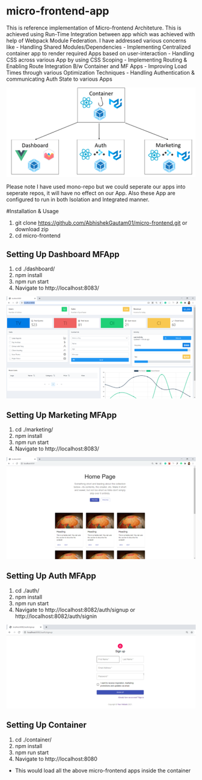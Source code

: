 # micro-frontend-app

This is reference implementation of Micro-frontend Architeture. This is achieved using Run-Time Integration between app which was achieved with help of Webpack Module Federation. I have addressed various concerns like 
	- Handling Shared Modules/Dependencies 
	- Implementing Centralized container app to render required Apps based on user-interaction 
	- Handling CSS across various App by using CSS Scoping 
	- Implementing Routing & Enabling Route Integration B/w Container and MF Apps 
	- Improving Load Times through various Optimization Techniques 
	- Handling Authentication & communicating Auth State to various Apps

![Overview](https://github.com/AbhishekGautam01/micro-frontend/blob/develop/.idea/1.PNG?raw=true)

Please note I have used mono-repo but we could seperate our apps into seperate repos, it will have no effect on our App.
Also these App are configured to run in both Isolation and Integrated manner.

#Installation & Usage
1. git clone https://github.com/AbhishekGautam01/micro-frontend.git or download zip
2. cd micro-frontend

## Setting Up Dashboard MFApp
1. cd ./dashboard/
2. npm install 
3. npm run start 
4. Navigate to http://localhost:8083/ 

![Dashboard-ss](https://github.com/AbhishekGautam01/micro-frontend/blob/develop/.idea/Dashboard.PNG?raw=true)

## Setting Up Marketing MFApp
1. cd ./marketing/
2. npm install 
3. npm run start 
4. Navigate to http://localhost:8083/ 

![Marketing-ss](https://github.com/AbhishekGautam01/micro-frontend/blob/develop/.idea/Marketing.PNG?raw=true)

## Setting Up Auth MFApp
1. cd ./auth/
2. npm install 
3. npm run start 
4. Navigate to http://localhost:8082/auth/signup or http://localhost:8082/auth/signin

![Auth-ss](https://github.com/AbhishekGautam01/micro-frontend/blob/develop/.idea/Auth.PNG?raw=true)

## Setting Up Container 
1. cd ./container/
2. npm install 
3. npm run start 
4. Navigate to http://localhost:8080
+ This would load all the above micro-frontend apps inside the container 


